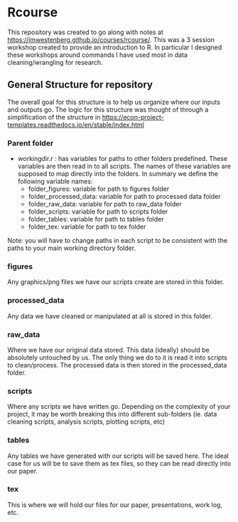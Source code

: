 # Rcourse

This repository was created to go along with notes at <https://jmwestenberg.github.io/courses/rcourse/>. This was a 3 session workshop created to provide an introduction to R. In particular I designed these workshops around commands I have used most in data cleaning/wrangling for research.

## General Structure for repository
The overall goal for this structure is to help us organize where our inputs and outputs go. The logic for this structure was thought of through a simplification of the structure in <https://econ-project-templates.readthedocs.io/en/stable/index.html>

### Parent folder

- workingdir.r : has variables for paths to other folders predefined. These variables are then read in to all scripts. The names of these variables are supposed to map directly into the folders. In summary we define the following variable names:
  - folder_figures: variable for path to figures folder
  - folder_processed_data: variable for path to processed data folder
  - folder_raw_data: variable for path to raw_data folder
  - folder_scripts: variable for path to scripts folder 
  - folder_tables: variable for path to tables folder
  - folder_tex: variable for path to tex folder

Note: you will have to change paths in each script to be consistent with the paths to your main working directory folder.

### figures
Any graphics/png files we have our scripts create are stored in this folder.

### processed_data
Any data we have cleaned or manipulated at all is stored in this folder.

### raw_data
Where we have our original data stored. This data (ideally) should be absolutely untouched by us. The only thing we do to it is read it into scripts to clean/process. The processed data is then stored in the processed_data folder.

### scripts
Where any scripts we have written go. Depending on the complexity of your project, it may be worth breaking this into different sub-folders (ie. data cleaning scripts, analysis scripts, plotting scripts, etc)

### tables
Any tables we have generated with our scripts will be saved here. The ideal case for us will be to save them as tex files, so they can be read directly into our paper.

### tex
This is where we will hold our files for our paper, presentations, work log, etc. 



